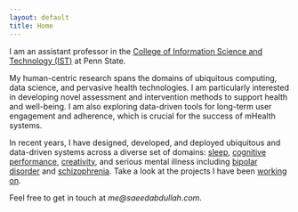 ```yaml
---
layout: default
title: Home
---
```


I am an assistant professor in the [College of Information Science and Technology (IST)][ist-link]
at Penn State.

My human-centric research spans the domains of ubiquitous computing, data
science, and pervasive health technologies. I am particularly interested in
developing novel assessment and intervention methods to support health
and well-being. I am also exploring data-driven tools for long-term user
engagement and adherence, which is crucial for the success of mHealth
systems.

In recent years, I have designed, developed, and deployed ubiquitous and
data-driven systems across a diverse set of domains: [sleep][sleep],
[cognitive performance][alertness], [creativity][creativity], and
serious mental illness including [bipolar disorder][moodrhythm-project] and
[schizophrenia][eureka-project]. Take a look at the projects I have been
[working on](/projects).


Feel free to get in touch at _me@saeedabdullah.com_.

[ist-link]: https://ist.psu.edu/
[clockwise-project]: projects/clockwise.html
[moodrhythm-project]: projects/mood-rhythm.html
[eureka-project]: projects/eureka.html
[alertness]: projects/alertness-performance.html
[creativity]: projects/creativity.html
[sleep]: projects/cr-distruption-phone-sensing.html
